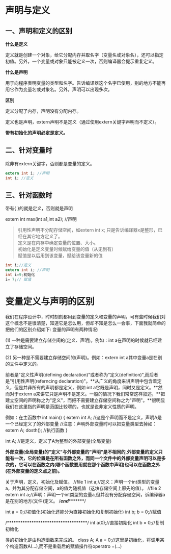 # 声明与定义

## 一、声明和定义的区别
**什么是定义**

定义就是创建一个对象，给它分配内存并取名字（变量名或对象名），还可以指定初值。另外，一个变量或对象只能被定义一次，否则编译器会提示重复定义。

**什么是声明**

用于向程序表明变量的类型和名字。告诉编译器这个名字已使用，别的地方不能再用它作为变量名或对象名。另外，声明可以出现多次。

**区别**

定义分配了内存，声明没有分配内存。

定义也是声明，extern声明不是定义（通过使用extern关键字声明而不定义）。

**带有初始化的声明必定是定义。**

## 二、针对变量时
除非有extern关键字，否则都是变量的定义。

```c
extern int i; //声明
int i; //定义          
```

## 三、针对函数时
带有{ }的就是定义，否则就是声明

extern int max(int a1,int a2);  //声明


>引用性声明不分配存储空间，如extern int x; 只是告诉编译器x是整形，已经在其它地方定义了。  
定义是在内存中确定变量的位置、大小。  
初始化是定义变量时候赋给变量的值（从无到有）  
赋值是以后用到该变量，赋给该变量新的值  
```c
int i;//定义
extern int i; //声明
int i=9;初始化
i= 7;// 赋值
```

# 变量定义与声明的区别
我们在程序设计中，时时刻刻都用到变量的定义和变量的声明，可有些时候我们对这个概念不是很清楚，知道它是怎么用，但却不知是怎么一会事，下面我就简单的把他们的区别介绍如下:
变量的声明有两种情况:

(1) 一种是需要建立存储空间的(定义、声明)。例如：int a在声明的时候就已经建立了存储空间。

(2) 另一种是不需要建立存储空间的(声明)。例如：extern int a其中变量a是在别的文件中定义的。

前者是"定义性声明(defining declaration)"或者称为"定义(definition)",而后者是"引用性声明(referncing declaration)"。**从广义的角度来讲声明中包含着定义，但是并非所有的声明都是定义，例如:int a它既是声明，同时又是定义。**然而对于extern a来讲它只是声明不是定义。一般的情况下我们常常这样叙述，**把建立空间的声明称之为"定义"，而把不需要建立存储空间称之为"声明"。**很明显我们在这里指的声明是范围比较窄的，也就是说非定义性质的声明。

例如：在主函数中
int main()
{
extern int A; //这是个声明而不是定义，声明A是一个已经定义了的外部变量
//注意：声明外部变量时可以把变量类型去掉如：extern A;
dosth(); //执行函数
}

int A; //是定义，定义了A为整型的外部变量(全局变量)

**外部变量(全局变量)的"定义"与外部变量的"声明"是不相同的,外部变量的定义只能有一次，它的位置是在所有函数之外，而同一个文件中的外部变量声明可以是多次的，它可以在函数之内(哪个函数要用就在那个函数中声明)也可以在函数之外(在外部变量的定义点之前)。**

关于声明，定义，初始化及赋值。
//file 1
int a;//定义：声明一个int类型的变量a，并为其分配存储空间，a的值为随机值（这块存储空间上原先的值）。
//file 2
extern int a;//声明：声明一个int类型的变量a,但并没有分配存储空间，诉编译器a是在别的地方(文件)定义。
/*************end********************/

int a = 0;//初值化(初始化还能分为直接初始化和复制初始化)
int b;
b = 0;//赋值

/************************************/
int a(0);//直接初始化
int b = 0;//复制初始化

类的初始化是由构造函数来完成的。
class A;
A a = 0;//这里是初始化，将调用某个构造函数A(...),而不是重载后的赋值操作符operatro =(...)
